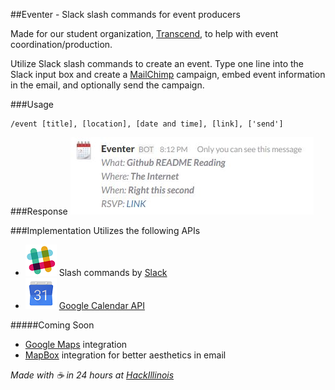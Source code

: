 ##Eventer - Slack slash commands for event producers

Made for our student organization, [Transcend](http://transcend.engineering "Transcend"), to help with event coordination/production.

Utilize Slack slash commands to create an event. Type one line into the Slack input box and create a [MailChimp](http://mailchimp.com/) campaign, embed event information in the email, and optionally send the campaign. 

###Usage
```
/event [title], [location], [date and time], [link], ['send']
```

###Response
![Bot Response](https://github.com/mfix22/event_bot/raw/master/img/response.JPG "Event Bot Response")


###Implementation
Utilizes the following APIs

* ![Slash Commands](https://github.com/mfix22/event_bot/raw/master/img/slack_50.png "Slack Slash Commands") Slash commands by [Slack](https://slack.com "Slack")
* ![Google Calendar API](https://github.com/mfix22/event_bot/raw/master/img/calendar_50.png "Google Calendar API") [Google Calendar API](https://developers.google.com/google-apps/calendar/)

#####Coming Soon
+ [Google Maps](https://developers.google.com/maps/) integration
+ [MapBox](https://www.mapbox.com/developers/) integration for better aesthetics in email




_Made with :coffee: in 24 hours at [HackIllinois](https://www.hackillinois.org/)_
